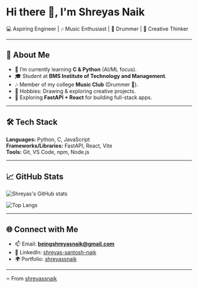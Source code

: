 # Hi there 👋, I'm Shreyas Naik  

💻 Aspiring Engineer | 🎶 Music Enthusiast | 🥁 Drummer | 🎨 Creative Thinker  

---

## 🚀 About Me  
- 🔭 I’m currently learning **C & Python** (AI/ML focus).  
- 🎓 Student at **BMS Institute of Technology and Management**.  
- 🎶 Member of my college **Music Club** (Drummer 🥁).  
- 🎨 Hobbies: Drawing & exploring creative projects.  
- 🌱 Exploring **FastAPI + React** for building full-stack apps.  

---

## 🛠️ Tech Stack  
**Languages:** Python, C, JavaScript  
**Frameworks/Libraries:** FastAPI, React, Vite  
**Tools:** Git, VS Code, npm, Node.js  

---

## 📈 GitHub Stats  
![Shreyas's GitHub stats](https://github-readme-stats.vercel.app/api?username=shreyassnaik&show_icons=true&theme=radical)  

![Top Langs](https://github-readme-stats.vercel.app/api/top-langs/?username=shreyassnaik&layout=compact&theme=radical)  

---

## 🌐 Connect with Me  
- 📫 Email: **beingshreyasnaik@gmail.com**  
- 💼 LinkedIn: [shreyas-santosh-naik](https://www.linkedin.com/in/shreyas-santosh-naik/)
- 🌍 Portfolio: [shreyassnaik](https://shreyassnaik.github.io)  

---
⭐️ From [shreyassnaik](https://github.com/shreyassnaik)
